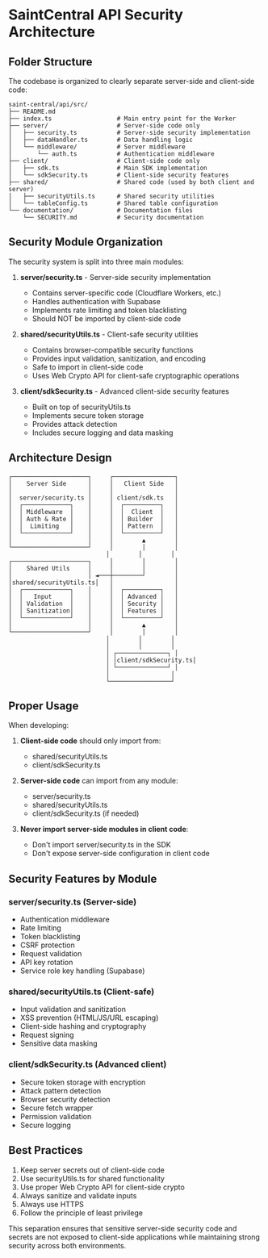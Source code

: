 # SaintCentral API Security Architecture

## Folder Structure

The codebase is organized to clearly separate server-side and client-side code:

```
saint-central/api/src/
├── README.md
├── index.ts                  # Main entry point for the Worker
├── server/                   # Server-side code only
│   ├── security.ts           # Server-side security implementation
│   ├── dataHandler.ts        # Data handling logic
│   └── middleware/           # Server middleware
│       └── auth.ts           # Authentication middleware
├── client/                   # Client-side code only
│   ├── sdk.ts                # Main SDK implementation
│   └── sdkSecurity.ts        # Client-side security features
├── shared/                   # Shared code (used by both client and server)
│   ├── securityUtils.ts      # Shared security utilities
│   └── tableConfig.ts        # Shared table configuration
└── documentation/            # Documentation files
    └── SECURITY.md           # Security documentation
```

## Security Module Organization

The security system is split into three main modules:

1. **server/security.ts** - Server-side security implementation

   - Contains server-specific code (Cloudflare Workers, etc.)
   - Handles authentication with Supabase
   - Implements rate limiting and token blacklisting
   - Should NOT be imported by client-side code

2. **shared/securityUtils.ts** - Client-safe security utilities

   - Contains browser-compatible security functions
   - Provides input validation, sanitization, and encoding
   - Safe to import in client-side code
   - Uses Web Crypto API for client-safe cryptographic operations

3. **client/sdkSecurity.ts** - Advanced client-side security features
   - Built on top of securityUtils.ts
   - Implements secure token storage
   - Provides attack detection
   - Includes secure logging and data masking

## Architecture Design

```
┌─────────────────────┐     ┌─────────────────┐
│    Server Side      │     │   Client Side   │
│                     │     │                 │
│  server/security.ts │     │ client/sdk.ts   │
│  ┌─────────────┐    │     │  ┌──────────┐   │
│  │ Middleware  │    │     │  │  Client  │   │
│  │ Auth & Rate │    │     │  │ Builder  │   │
│  │  Limiting   │    │     │  │ Pattern  │   │
│  └─────────────┘    │     │  └──────────┘   │
│                     │     │        ▲        │
└─────────────────────┘     │        │        │
                           │        │        │
┌─────────────────────┐     │        │        │
│    Shared Utils     │     │        │        │
│                     │ ◄───┼────────┘        │
│shared/securityUtils.ts│   │                 │
│  ┌─────────────┐    │     │  ┌──────────┐   │
│  │   Input     │    │     │  │ Advanced │   │
│  │ Validation  │    │     │  │ Security │   │
│  │ Sanitization│    │     │  │ Features │   │
│  └─────────────┘    │     │  └──────────┘   │
│                     │     │        ▲        │
└─────────────────────┘     │        │        │
                           │        │        │
                           │        │        │
                           │ ┌──────────────┐ │
                           │ │client/sdkSecurity.ts│
                           │ └──────────────┘ │
                           │                 │
                           └─────────────────┘
```

## Proper Usage

When developing:

1. **Client-side code** should only import from:

   - shared/securityUtils.ts
   - client/sdkSecurity.ts

2. **Server-side code** can import from any module:

   - server/security.ts
   - shared/securityUtils.ts
   - client/sdkSecurity.ts (if needed)

3. **Never import server-side modules in client code**:
   - Don't import server/security.ts in the SDK
   - Don't expose server-side configuration in client code

## Security Features by Module

### server/security.ts (Server-side)

- Authentication middleware
- Rate limiting
- Token blacklisting
- CSRF protection
- Request validation
- API key rotation
- Service role key handling (Supabase)

### shared/securityUtils.ts (Client-safe)

- Input validation and sanitization
- XSS prevention (HTML/JS/URL escaping)
- Client-side hashing and cryptography
- Request signing
- Sensitive data masking

### client/sdkSecurity.ts (Advanced client)

- Secure token storage with encryption
- Attack pattern detection
- Browser security detection
- Secure fetch wrapper
- Permission validation
- Secure logging

## Best Practices

1. Keep server secrets out of client-side code
2. Use securityUtils.ts for shared functionality
3. Use proper Web Crypto API for client-side crypto
4. Always sanitize and validate inputs
5. Always use HTTPS
6. Follow the principle of least privilege

This separation ensures that sensitive server-side security code and secrets are not exposed to client-side applications while maintaining strong security across both environments.
